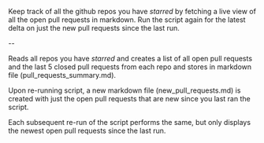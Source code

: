 Keep track of all the github repos you have *starred* by fetching a live view of all the open pull requests in markdown. Run the script again for the latest delta on just the new pull requests since the last run.

--

Reads all repos you have *starred* and creates a list of all open pull requests and the last 5 closed pull requests from each repo and stores in markdown file (pull_requests_summary.md).

Upon re-running script, a new markdown file (new_pull_requests.md) is created with just the open pull requests that are new since you last ran the script.

Each subsequent re-run of the script performs the same, but only displays the newest open pull requests since the last run.
